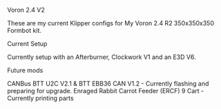 Voron 2.4 V2

These are my current Klipper configs for My Voron 2.4 R2 350x350x350 Formbot kit.

Current Setup

Currently setup with an Afterburner, Clockwork V1 and an E3D V6.

Future mods

CANBus BTT U2C V2.1 & BTT EBB36 CAN V1.2 - Currently flashing and preparing for upgrade. Enraged Rabbit Carrot Feeder (ERCF) 9 Cart - Currently printing parts
